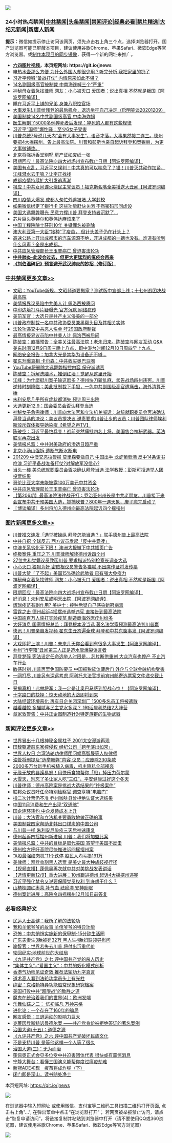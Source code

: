 ![](https://raw.githubusercontent.com/fqnews/bnews/master/64photo/fqnews-qr.jpg)

<div id="tt">
<h3>24小时热点禁闻|<a href="#%E4%B8%AD%E5%85%B1%E7%A6%81%E9%97%BB%E6%9B%B4%E5%A4%9A%E6%96%87%E7%AB%A0">中共禁闻</a>|<a href="#%E5%9B%BE%E7%89%87%E6%96%B0%E9%97%BB%E6%9B%B4%E5%A4%9A%E6%96%87%E7%AB%A0">头条禁闻</a>|<a href="#%E6%96%B0%E9%97%BB%E8%AF%84%E8%AE%BA%E6%9B%B4%E5%A4%9A%E6%96%87%E7%AB%A0">禁闻评论|<a href="#%E5%BF%85%E7%9C%8B%E7%BB%8F%E5%85%B8%E5%A5%BD%E6%96%87">经典必看|<a href="/video.md#%E7%A6%81%E7%89%87%E7%B2%BE%E9%80%89">禁片精选</a>|<a href="https://github.com/fqnews/djy/blob/master/gb/nf1351518.md#1">大纪元新闻</a>|<a href="https://github.com/fqnews/ntdtv/blob/master/gb/prog204.md#1">新唐人新闻</a></h3>
<div><b>提示：</b>微信如提示停止访问该网页，须先点击右上角三个点，选择浏览器打开。国产浏览器可能已屏蔽本项目，建议使用谷歌Chrome、苹果Safari、微软Edge等官方浏览器。或<a href="https://github.com/fqnews/bnews/blob/master/%E5%88%B6%E4%BD%9Cgit%E7%A6%81%E9%97%BB%E9%95%9C%E5%83%8F.md">制作本项目的同步镜像</a>，获得一个新的网址来推广。</div>
<ul>
<li><b><a href="http://d1.bdrive.tk/64.mp4" target="_blank">六四图片视频</a>，本页短网址: https://git.io/jnews</b></li>
<li><a href="/health/20201209/1444493.md">电热水壶那么方便 为什么外国人却很少用？听完分析 我把家里的扔了</a></li>
<li><a href="/comments/20201209/1444555.md">习近平频喊“备战打仗” 内情原来如此不堪？</a></li>
<li><a href="/cbnews/20201209/1444603.md">14名副国级高官被制裁 中南海连喊三个“严重”</a></li>
<li><a href="/topimagenews/20201209/1444602.md">神秘母女着急找律师 网友：小心被灭口 爱国者：说出真相 不然就是叛国【阿波罗网编译】</a></li>
<li><a href="/cnnews/20201209/1444769.md">睡在习近平上铺的兄弟 身兼八职控官场</a></li>
<li><a href="/bannedvideo/20201209/1444701.md">大事发生!川普给拜登的最后机会，退选坐牢自己决定（启明笑谈20201209）</a></li>
<li><a href="/comments/20201209/1444711.md">美国制裁14名中共副国级高官 中南海炸锅</a></li>
<li><a href="/health/20201209/1444691.md">医生解剖了5000多例猝死者后发现：猝死的人都有这些规律</a></li>
<li><a href="/cnnews/20201209/1444770.md">习近平“国师”爆性骚：至少6女子受害</a></li>
<li><a href="/bannedvideo/20201209/1444887.md">川普总统7号说几天内“会有大事发生”，语音才落，大事果然接二连三。德州要把4大摇摆州，告上最高法院。川普和彭斯也亲自起诉拜登和贺锦丽，为更大事做铺垫。</a></li>
<li><a href="/baitai/20201209/1444695.md">北京将强拆香堂别墅 房产证如废纸一张</a></li>
<li><a href="/topimagenews/20201209/1444582.md">限期回应！最高法院向四大战场州宣布截止日期【阿波罗网编译】</a></li>
<li><a href="/bannedvideo/20201209/1444578.md">美国有点乱，习近平又误判！中共真的可以喘息了？错！川普灭共动作加紧，江峰潜水去干嘛？让李正找找</a></li>
<li><a href="/bannedvideo/20201209/1444806.md">成都疫情持续扩大引发逃离潮</a></li>
<li><a href="/cnnews/20201209/1444693.md">报应！中共女间谍火烧民主党议员！福克斯名嘴全美播送大丑闻【阿波罗网编译】</a></li>
<li><a href="/taiwannews/20201210/1444913.md">四川疫情大爆发 成都人匆忙外逃被堵.大学封校</a></li>
<li><a href="/lifebaike/20201209/1444609.md">如果微信绑定了银行卡 这些功能赶快关闭 不然密码形同虚设</a></li>
<li><a href="/cnnews/20201209/1444646.md">美国大选舞弊曝光 民意力撑川普 拜登支持者沉默了…</a></li>
<li><a href="/cnnews/20201209/1444789.md">芯片巨头英特尔和英伟达麻烦来了</a></li>
<li><a href="/cnnews/20201209/1444771.md">中国工程院院士获刑10年 关键罪名被删除</a></li>
<li><a href="/worldnews/20201209/1444667.md">澳大利亚第一大臣“接种”了疫苗， 但针头盖子仍在针头上？</a></li>
<li><a href="/bannedvideo/20201210/1444910.md">高速公路上开出成都市的汽车源源不绝，开进成都的一辆也没有。难道有听到什么风声？全是出成都。</a></li>
<li><a href="/cbnews/20201209/1444727.md">中共应急管理部长王玉普病亡 曾迫害法轮功</a></li>
<li><b><a href="/comments/20200211/1275071.md" target="_blank">中共肺炎-此波会过去，但更大更猛烈的瘟疫会再来</a></b></li>
<li><b><a href="/comments/20200207/1272816.md" target="_blank">《刘伯温碑记》预言避开武汉肺炎的妙招（修订版）</a></b></li>
</ul>
</div>

<div class="catlist">
<h3><a href="/cbnews/" target="_blank">中共禁闻</a><span><a href="/cbnews/" target="_blank" rel="nofollow">更多文章>></a></span></h3>
<ul>
<li><a href="/cbnews/20201210/1445081.md" target="_blank">文昭：YouTube新规，文昭频道要搬家？测试版中宣部上线；十七州战团决战最高院</a></li>
<li><a href="/cbnews/20201210/1445021.md" target="_blank">美情报界议员陷中共美人计 佩洛西被质问</a></li>
<li><a href="/cbnews/20201210/1445020.md" target="_blank">中印边境打斗片疑曝光 官方沉默 网络疯传</a></li>
<li><a href="/cbnews/20201210/1445019.md" target="_blank">美前军官：大选只是共产主义侵美的一部分</a></li>
<li><a href="/cbnews/20201210/1445018.md" target="_blank">川普政府制裁一名中共政协委员兼黑帮头目及其相关实体</a></li>
<li><a href="/cbnews/20201210/1445014.md" target="_blank">法轮功递交中共恶人名单 吁29国政府制裁</a></li>
<li><a href="/cbnews/20201210/1445013.md" target="_blank">最高情报界议员陷中共美人计 佩洛西被质问</a></li>
<li><a href="/cbnews/20201210/1445004.md" target="_blank">陈破空：直播预告：全美关注最高法院！老朱归来。陈破空与网友互动 Q&amp;A 美东时间12月9日周三晚上八点，即中港台时间12月10日周四早上九点。</a></li>
<li><a href="/cbnews/20201210/1444991.md" target="_blank">网络安全报告：加拿大光是禁华为设备还不够…</a></li>
<li><a href="/cbnews/20201210/1444976.md" target="_blank">翟东升曝真相 卡尔森：中共收买奥巴马圈</a></li>
<li><a href="/cbnews/20201210/1444975.md" target="_blank">YouTube将删除大选舞弊指控内容 保守派谴责</a></li>
<li><a href="/cbnews/20201210/1444951.md" target="_blank">陈破空：拆解洗脑术，推倒红墙！觉醒从这里开始</a></li>
<li><a href="/cbnews/20201210/1444903.md" target="_blank">江峰：为什麽挺川案子输这麽多？德州快刀斩乱麻，状告战场四州违宪，川普逆转时刻降临；美此批制裁下手狠，一色中共副国级高官遭痛击，海外清算开始</a></li>
<li><a href="/cbnews/20201209/1444820.md" target="_blank">朱利安尼几乎所有症状都消失 预计周三出院</a></li>
<li><a href="/cbnews/20201209/1444819.md" target="_blank">大选更新12.9：国会委员会否认拜登当选</a></li>
<li><a href="/cbnews/20201209/1444802.md" target="_blank">神秘女子急需律师；川普向大法官和立法机关喊话；总统就职委员会否决确认拜登当选的决议；美议员提决议 谴责要求川普让步的议员；川普团队律师埃利斯驳斥媒体报导她染疫【希望之声TV】</a></li>
<li><a href="/cbnews/20201209/1444796.md" target="_blank">陈破空：习近平最怕兵变！战前突然痛批四名上将。美国售台神秘武器。英法联军再次出发</a></li>
<li><a href="/cbnews/20201209/1444781.md" target="_blank">美情报总监：中共对美政府的渗透日趋严重</a></li>
<li><a href="/cbnews/20201209/1444765.md" target="_blank">北京小汤山强拆 遭断气断水断电</a></li>
<li><a href="/cbnews/20201209/1444762.md" target="_blank">201209 中澳交恶拉警报 莫里森要做自己 中国出手 龙虾葡萄酒 反中14条诏书呛澳 习近平备战准备打仗?对解放军没信心?</a></li>
<li><a href="/cbnews/20201209/1444739.md" target="_blank">当头一棒 美总统就职委员会否决确认拜登当选 法学教授：彭斯可拒选举人团投票结果</a></li>
<li><a href="/cbnews/20201209/1444738.md" target="_blank">哥伦比亚大学未能披露100万美元中共资金</a></li>
<li><a href="/cbnews/20201209/1444727.md" target="_blank">中共应急管理部长王玉普病亡 曾迫害法轮功</a></li>
<li><a href="/cbnews/20201209/1444647.md" target="_blank">【第206期】最高法院法律战开打；乔治亚州州长是中共老朋友，川普接下来会宣布中共干预美国大选，抓捕坎普？800年一遇天象，庚子魔咒启动？</a></li>
<li><a href="/cbnews/20201209/1444642.md" target="_blank">〖博谈编译〗多州将加入德州向最高法院起诉四个摇摆州</a></li>

</ul>
</div>
<div class="catlist">
<h3><a href="/topimagenews/" target="_blank">图片新闻</a><span><a href="/topimagenews/" target="_blank" rel="nofollow">更多文章>></a></span></h3>
<ul>
<li><a href="/topimagenews/20201210/1445054.md" target="_blank">川普推文连发「选举被操纵 拜登怎能当选？」联手德州告上最高法院</a></li>
<li><a href="/topimagenews/20201210/1445053.md" target="_blank">中共自招 全球反击 西方议员发起「反中共霸凌」</a></li>
<li><a href="/topimagenews/20201210/1444980.md" target="_blank">中澳关系劣化无下限！ 澳洲大报撤下中共插页广告</a></li>
<li><a href="/topimagenews/20201210/1444979.md" target="_blank">终极案件 重压之下 川普律师解读德州诉四个州</a></li>
<li><a href="/topimagenews/20201210/1444978.md" target="_blank">27位共和党籍议员致函川普 要求指派特别检察长调查大选</a></li>
<li><a href="/topimagenews/20201210/1444959.md" target="_blank">小心灭口 狼狈为奸 密歇根议员警告多猫腻 不出席作证将发传票</a></li>
<li><a href="/topimagenews/20201210/1444958.md" target="_blank">川普大赞「了不起」美国15%确诊武肺者 已有强大免疫力</a></li>
<li><a href="/topimagenews/20201209/1444602.md" target="_blank">神秘母女着急找律师 网友：小心被灭口 爱国者：说出真相 不然就是叛国【阿波罗网编译】</a></li>
<li><a href="/topimagenews/20201209/1444582.md" target="_blank">限期回应！最高法院向四大战场州宣布截止日期【阿波罗网编译】</a></li>
<li><a href="/topimagenews/20201209/1444542.md" target="_blank">好消息！朱利安尼或明天出院 【阿波罗网编译】</a></li>
<li><a href="/topimagenews/20201209/1444375.md" target="_blank">辉瑞疫苗有副作用? 美护士 : 接种后疑自己感染新冠病毒</a></li>
<li><a href="/topimagenews/20201209/1444374.md" target="_blank">雷霆之击 德州起诉4摇摆州选举违宪 直接告到最高法院</a></li>
<li><a href="/topimagenews/20201209/1444363.md" target="_blank">中国逾百万人施打实验疫苗 制造商海外医疗纠纷多</a></li>
<li><a href="/topimagenews/20201208/1444195.md" target="_blank">大好消息 国家情报总监：拜登根本没当选 著名法学家预测最高法判川普赢</a></li>
<li><a href="/topimagenews/20201208/1444081.md" target="_blank">快讯！川普亲自发视频 翟东生丑态遍全球 拜登和中共东窗事发【阿波罗网编译】</a></li>
<li><a href="/topimagenews/20201208/1443990.md" target="_blank">大戏即将上演！川普：未来几天你会看到有很多大事发生【阿波罗网编译】</a></li>
<li><a href="/topimagenews/20201208/1443834.md" target="_blank">乔州“行李箱”丑闻第三人正是造水管爆裂谣言者</a></li>
<li><a href="/topimagenews/20201208/1443820.md" target="_blank">拜登梦碎 宪法设定任命选举人时限是&#8230; 芯片断供重创 大众汽车也停产 不止汽车行业</a></li>
<li><a href="/topimagenews/20201208/1443779.md" target="_blank">敏感时刻 川普再罢免国防要员 中国报税软体藏后门 外企与全球金融机构受害</a></li>
<li><a href="/topimagenews/20201208/1443753.md" target="_blank">一网打尽 川普另有深远考虑 阿利托大法官提前宾州邮寄选票案文件递交截止日</a></li>
<li><a href="/topimagenews/20201207/1443560.md" target="_blank">誓揭真相！弗林将军：我一定是让奥巴马感到胆战心惊！【阿波罗网编译】</a></li>
<li><a href="/comments/20201207/1443483.md" target="_blank">十字路口的抉择：惊天动地的大战即将到来</a></li>
<li><a href="/topimagenews/20201207/1443309.md" target="_blank">大陆经营环境恶化 再有日企关闭深圳厂 1500多名员工将被遣散</a></li>
<li><a href="/topimagenews/20201207/1443304.md" target="_blank">越看越惊 多猫腻与民主党水多深？ 1句话犀利总结2大阵营</a></li>
<li><a href="/topimagenews/20201207/1443292.md" target="_blank">章家敦警告：中共正企图制造针对特定族群的生物武器</a></li>

</ul>
</div>
<div class="catlist">
<h3><a href="/comments/" target="_blank">新闻评论</a><span><a href="/comments/" target="_blank" rel="nofollow">更多文章>></a></span></h3>
<ul>
<li><a href="/comments/20201210/1445072.md" target="_blank">世界冒出十几根神秘金属柱子 2001太空漫游再现</a></li>
<li><a href="/comments/20201210/1445071.md" target="_blank">田馥甄遭前东家控侵权 经纪公司「跨年演出如常」</a></li>
<li><a href="/comments/20201210/1445044.md" target="_blank">世界人权日 台湾法轮功律师团问候高智晟等人权律师</a></li>
<li><a href="/comments/20201210/1445043.md" target="_blank">油管将删提及“选举舞弊”内容 议员：应废除230条款</a></li>
<li><a href="/comments/20201210/1445042.md" target="_blank">2000多万台新手机被植入病毒，机主隐私全部裸奔</a></li>
<li><a href="/comments/20201210/1445041.md" target="_blank">无缘无故的暴躁易怒！用快乐食物帮你「甩」掉压力荷尔蒙</a></li>
<li><a href="/comments/20201210/1445040.md" target="_blank">大雪天，别忘了多让家人吃“三红”，平安健康过好这个冬天</a></li>
<li><a href="/comments/20201210/1445010.md" target="_blank">川普律师：德州高院案是挑战大选结果的“终极案件”</a></li>
<li><a href="/comments/20201210/1445000.md" target="_blank">联邦众议员吁任命特别检察官 调查亨特“电脑门”</a></li>
<li><a href="/comments/20201210/1444999.md" target="_blank">指二次计票仍不准 乔州咖啡县曾拒绝认证大选结果</a></li>
<li><a href="/comments/20201210/1444998.md" target="_blank">中国11月消费和生产出现“双通缩”</a></li>
<li><a href="/comments/20201210/1444997.md" target="_blank">国企连环违约 中企发债成本上升</a></li>
<li><a href="/comments/20201210/1444974.md" target="_blank">川普：大法官和立法机关要勇敢地做正确的事</a></li>
<li><a href="/comments/20201210/1444969.md" target="_blank">美国制裁四家帮助北韩出口煤炭的中国公司</a></li>
<li><a href="/comments/20201210/1444968.md" target="_blank">与川普一样 朱利安尼染疫三天后神速康复</a></li>
<li><a href="/comments/20201210/1444955.md" target="_blank">德州起诉四摇摆州新进展 川普：我们将加盟此案</a></li>
<li><a href="/comments/20201210/1444949.md" target="_blank">美情报总监：中共的目标是取代美国 寄望于美国不反击</a></li>
<li><a href="/comments/20201210/1444941.md" target="_blank">德州检方呼吁高院尽快推进诉四摇摆州案</a></li>
<li><a href="/comments/20201210/1444929.md" target="_blank">“A股最强绞肉机”11个跌停 股民人均亏损191万</a></li>
<li><a href="/comments/20201210/1444916.md" target="_blank">美律师：拜登收割黑人选票 是美史最大种族歧视行径</a></li>
<li><a href="/comments/20201210/1444898.md" target="_blank">【视频直播】蓬佩奥再次就中共对美挑战发表讲话</a></li>
<li><a href="/comments/20201210/1444897.md" target="_blank">【选情更新12/9】重大进展：10州跟进德州 起诉4大摇摆州违宪</a></li>
<li><a href="/comments/20201209/1444890.md" target="_blank">习近平强化禁令又说要保障党员权利 到底想干什么？</a></li>
<li><a href="/comments/20201209/1444818.md" target="_blank">山楂桂圆红枣茶 补气血 祛瘀滞 安神助眠</a></li>
<li><a href="/comments/20201209/1444814.md" target="_blank">德州案新进展：高院令四摇摆州12月10日前答复</a></li>

</ul>
</div>

<div class="catlist">
<h3>必看经典好文</h3>
<ul>
<li><a href="/ccpdope/20200729/1369047.md" target="_blank">民运人士高健：我所了解的法轮功</a></li>
<li><a href="/tculture/20200917/1398046.md" target="_blank">我和羊倌爷爷的故事 羊倌爷爷的特异功能</a></li>
<li><a href="/baitai/20200711/1359005.md" target="_blank">恐怖：中共悄悄实施新的保甲制-15分钟生活圈</a></li>
<li><a href="/cbnews/20200611/1343037.md" target="_blank">广东夫妻生3胎被罚32万 黑人生4胎妇联领导慰问</a></li>
<li><a href="/comments/20201111/1429066.md" target="_blank">喻智官：世界若失去川普 将付出沉重代价</a></li>
<li><a href="/comments/20200920/582873.md" target="_blank">轮回纪实:地球前世的大结局</a></li>
<li><a href="/bookonline/20131116/201048.md" target="_blank">《九评共产党》之七 评中国共产党的杀人历史</a></li>
<li><a href="/comments/20201007/1409565.md" target="_blank">“集体主义”+“爱国主义”：中共的奴化模式剖析</a></li>
<li><a href="/comments/20200517/1330064.md" target="_blank">香港气功师见证奇效 推荐法轮功九字真言</a></li>
<li><a href="/comments/20200227/1284657.md" target="_blank">道术高人看到法轮功学员头上有光柱</a></li>
<li><a href="/comments/20200705/783265.md" target="_blank">绝密：克格勃特异功能超常现象研究档案</a></li>
<li><a href="/comments/20200731/1372471.md" target="_blank">美国打败中共“超限战”的致胜之道</a></li>
<li><a href="/topimagenews/20180522/946266.md" target="_blank">魔鬼在统治着我们的世界(4)：欧洲发端</a></li>
<li><a href="/tculture/20170711/790081.md" target="_blank">乐舞仙踪之二： 忆初临凡 万神来格</a></li>
<li><a href="/comments/20200907/1392278.md" target="_blank">进化论：一个存在了160年的骗局</a></li>
<li><a href="/cbnews/20200126/1265515.md" target="_blank">网友感悟：三退运动的影响力巨大</a></li>
<li><a href="/comments/20201010/1411225.md" target="_blank">克莱因登斯特诉曼德尔案 ——共产党身份被拒绝签证的著名案例</a></li>
<li><a href="/topimagenews/20180322/917868.md" target="_blank">治国大道(十五)：道德之源</a></li>
<li><a href="/bookonline/20131116/201050.md" target="_blank">《九评共产党》之六 评中国共产党破坏民族文化</a></li>
<li><a href="/comments/20200716/1361654.md" target="_blank">不是支持川普 是等他这样一个人等了很久</a></li>
<li><a href="/cbnews/20180309/912114.md" target="_blank">治国大道(三)：无为而治</a></li>
<li><a href="/cbnews/20201205/1442271.md" target="_blank">蓬佩奥正式会见多位受中共迫害团体代表 很快或有震惊消息</a></li>
<li><a href="/comments/20200527/1273654.md" target="_blank">宁静大舞台：看懂三国演义能帮你度过瘟疫劫难</a></li>
<li><a href="/headline/20200908/1392940.md" target="_blank">新冠ADE初现　疫苗将成炸弹（下）</a></li>
<li><a href="/tculture/20200803/1373949.md" target="_blank">闭门即是深山，读书随处净土</a></li>

</ul>
</div>

本页短网址: https://git.io/jnews

![](https://raw.githubusercontent.com/fqnews/bnews/master/64photo/fqnews-qr.jpg)

在浏览器中输入短网址 或使用微信、支付宝等二维码工具扫描二维码打开页面, 点击右上角"...", 在弹出菜单中点击“在浏览器打开”； 若网页被举报禁止访问，请点击“恢复申请访问”，将链接复制并粘贴到浏览器中打开（请不要使用QQ或360浏览器，建议使用谷歌Chrome、苹果Safari、微软Edge等官方浏览器）

![](https://raw.githubusercontent.com/fqnews/bnews/master/64photo/wx.jpg)